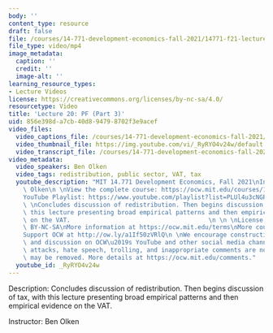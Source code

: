 ```yaml
---
body: ''
content_type: resource
draft: false
file: /courses/14-771-development-economics-fall-2021/14771-f21-lecture-20-v2_360p_16_9.mp4
file_type: video/mp4
image_metadata:
  caption: ''
  credit: ''
  image-alt: ''
learning_resource_types:
- Lecture Videos
license: https://creativecommons.org/licenses/by-nc-sa/4.0/
resourcetype: Video
title: 'Lecture 20: PF (Part 3)'
uid: 856e398d-a7cb-40d8-9479-8702f3e9acef
video_files:
  video_captions_file: /courses/14-771-development-economics-fall-2021/1TABHNsguEL791Ys3TA8fX_15rNB6oS6J_transcript.webvtt
  video_thumbnail_file: https://img.youtube.com/vi/_RyRYO4v24w/default.jpg
  video_transcript_file: /courses/14-771-development-economics-fall-2021/1TABHNsguEL791Ys3TA8fX_15rNB6oS6J_transcript.pdf
video_metadata:
  video_speakers: Ben Olken
  video_tags: redistribution, public sector, VAT, tax
  youtube_description: "MIT 14.771 Development Economics, Fall 2021\nInstructor: Ben\
    \ Olken\n \nView the complete course: https://ocw.mit.edu/courses/14-771-development-economics-fall-2021\n\
    YouTube Playlist: https://www.youtube.com/playlist?list=PLUl4u3cNGP61kvh3caDts2R6LmkYbmzaG\n\
    \ \nConcludes discussion of redistribution. Then begins discussion of tax, with\
    \ this lecture presenting broad empirical patterns and then empirical evidence\
    \ on the VAT.                                      \n \n \nLicense: Creative Commons\
    \ BY-NC-SA\nMore information at https://ocw.mit.edu/terms\nMore courses at https://ocw.mit.edu\n\
    Support OCW at http://ow.ly/a1If50zVRlQ\n \nWe encourage constructive comments\
    \ and discussion on OCW\u2019s YouTube and other social media channels. Personal\
    \ attacks, hate speech, trolling, and inappropriate comments are not allowed and\
    \ may be removed. More details at https://ocw.mit.edu/comments."
  youtube_id: _RyRYO4v24w
---
```

Description: Concludes discussion of redistribution. Then begins discussion of tax, with this lecture presenting broad empirical patterns and then empirical evidence on the VAT.

Instructor: Ben Olken